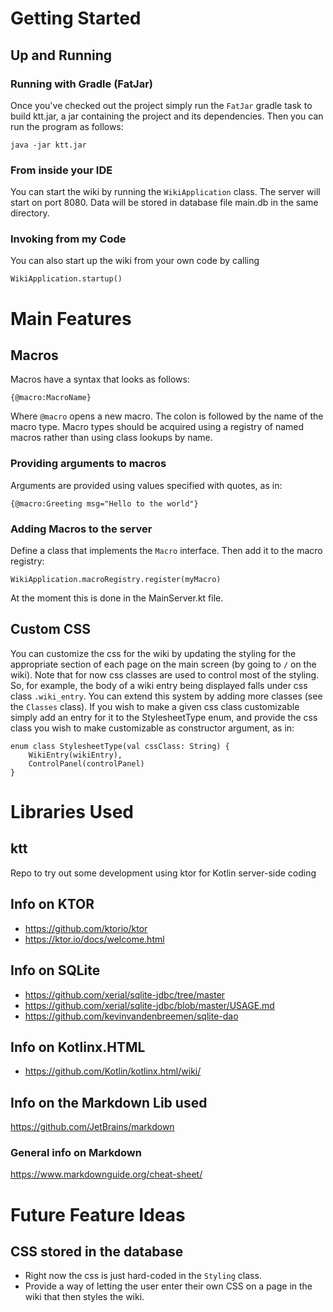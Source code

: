 # Getting Started
## Up and Running

### Running with Gradle (FatJar)
Once you've checked out the project simply run the ```FatJar``` gradle task to build ktt.jar, a jar containing the project and its dependencies.  Then you can run the program as follows:
```
java -jar ktt.jar
```

### From inside your IDE
You can start the wiki by running the ```WikiApplication``` class.  The server will start on port 8080.  Data will be stored in database file main.db in the same directory.

### Invoking from my Code
You can also start up the wiki from your own code by calling 

```
WikiApplication.startup()
```



# Main Features
## Macros
Macros have a syntax that looks as follows:
```
{@macro:MacroName}
```

Where ```@macro``` opens a new macro.  The colon is followed by the name of the macro type.  Macro types should be acquired using a registry of named macros rather than using class lookups by name.

### Providing arguments to macros
Arguments are provided using values specified with quotes, as in:

```
{@macro:Greeting msg="Hello to the world"}
```

### Adding Macros to the server

Define a class that implements the ```Macro``` interface.  Then add it to the  macro registry:

```
WikiApplication.macroRegistry.register(myMacro)
```

At the moment this is done in the MainServer.kt file.

## Custom CSS
You can customize the css for the wiki by updating the styling for the appropriate section of each page on the main screen (by going to ```/``` on the wiki).  Note that for now css classes are used to control most of the styling.  So, for example, the body of a wiki entry being displayed falls under css class ```.wiki_entry```.  You can extend this system by adding more classes (see the ```Classes``` class).  If you wish to make a given css class customizable simply add an entry for it to the StylesheetType enum, and provide the css class you wish to make customizable as constructor argument, as in:

```
enum class StylesheetType(val cssClass: String) {
    WikiEntry(wikiEntry),
    ControlPanel(controlPanel)
}
```

# Libraries Used
## ktt
Repo to try out some development using ktor for Kotlin server-side coding

## Info on KTOR
* https://github.com/ktorio/ktor
* https://ktor.io/docs/welcome.html

## Info on SQLite
* https://github.com/xerial/sqlite-jdbc/tree/master
* https://github.com/xerial/sqlite-jdbc/blob/master/USAGE.md
* https://github.com/kevinvandenbreemen/sqlite-dao

## Info on Kotlinx.HTML
* https://github.com/Kotlin/kotlinx.html/wiki/

## Info on the Markdown Lib used
https://github.com/JetBrains/markdown

### General info on Markdown
https://www.markdownguide.org/cheat-sheet/

# Future Feature Ideas
## CSS stored in the database
* Right now the css is just hard-coded in the ```Styling``` class.  
* Provide a way of letting the user enter their own CSS on a page in the wiki that then styles the wiki.